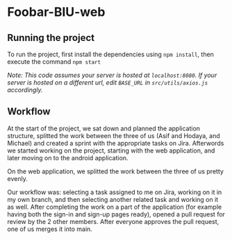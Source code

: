 # Foobar-BIU-web

## Running the project

To run the project, first install the dependencies using `npm install`, then execute the command `npm start`

*Note: This code assumes your server is hosted at `localhost:8080`. If your server is hosted on a different url, edit `BASE_URL` in `src/utils/axios.js` accordingly.*

## Workflow
At the start of the project, we sat down and planned the application structure, splitted the work between the three of us (Asif and Hodaya, and Michael) and created a sprint with the appropriate tasks on Jira. Afterwords we started working on the project, starting with the web application, and later moving on to the android application.

On the web application, we splitted the work between the three of us pretty evenly.

Our workflow was: selecting a task assigned to me on Jira, working on it in my own branch, and then selecting another related task and working on it as well. After completing the work on a part of the application (for example having both the sign-in and sign-up pages ready), opened a pull request for review by the 2 other members. After everyone approves the pull request, one of us merges it into main.
